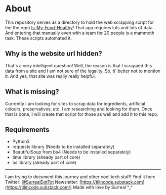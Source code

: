 # About
This repository serves as a directory to hold the web scrapping script for the the repo [Is-My-Food-Healthy](https://github.com/surreal30/Is-My-Food-Healthy)!
That app requires lots and lots of data. And entering that manually even with a team for 20 people is a mammoth task. These scripts automated it.

## Why is the website url hidden?
That's a very intelligent question! Well, the reason is that I scrapped this data from a site and I am not sure of the legality. So, it' better not to mention it. And yes, that site was really really helpful.

## What is missing?
Currently I am looking for sites to scrap data for ingredients, artificial colours, preservatives, etc. I am researching and looking for them. Once that is done, I will create that script for those as well and add it to this repo.

## Requirements
- Python3
- requests library (Needs to be installed separately)
- BeautifulSoup from bs4 (Needs to be installed separately)
- time library (already part of core)
- os library (already part of core)


---
I am trying to document this journey and other cool tech stuff! Find it here
Twitter: [@SurrealDotTxt](https://x.com/SurrealDotTxt)
Newsletter: [https://tilincode.substack.com](https://tilincode.substack.com/)
Made with love by Surreal \^_^
